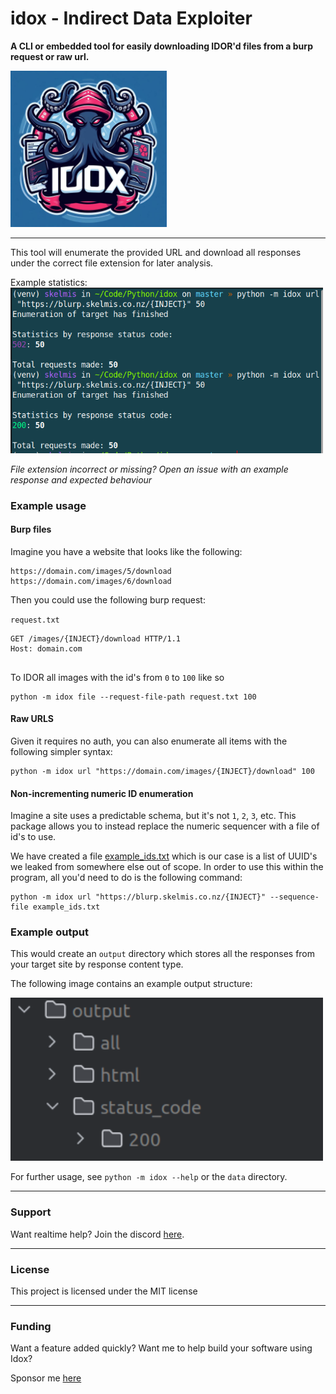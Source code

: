 # idox - Indirect Data Exploiter

**A CLI or embedded tool for easily downloading IDOR'd files from a burp request or raw url.**

<img src="https://github.com/Skelmis/idox/blob/master/images/idox.jpeg" alt="drawing" width="250"/>

---

This tool will enumerate the provided URL and download all responses under the correct file extension for later analysis.

Example statistics:
<img src="https://github.com/Skelmis/idox/blob/master/images/usage.png" alt="drawing" width="500"/>

*File extension incorrect or missing? Open an issue with an example response and expected behaviour*

### Example usage

#### Burp files

Imagine you have a website that looks like the following:

```text
https://domain.com/images/5/download
https://domain.com/images/6/download
```

Then you could use the following burp request:

`request.txt`
```text
GET /images/{INJECT}/download HTTP/1.1
Host: domain.com


```

To IDOR all images with the id's from `0` to `100` like so

```shell
python -m idox file --request-file-path request.txt 100
```

#### Raw URLS

Given it requires no auth, you can also enumerate all items with the following simpler syntax:

```shell
python -m idox url "https://domain.com/images/{INJECT}/download" 100
```

#### Non-incrementing numeric ID enumeration

Imagine a site uses a predictable schema, but it's not `1`, `2`, `3`, etc. This package allows you to instead replace the numeric sequencer with a file of id's to use.

We have created a file [example_ids.txt](example_ids.txt) which is our case is a list of UUID's we leaked from somewhere else out of scope. In order to use this within the program, all you'd need to do is the following command:
```shell
python -m idox url "https://blurp.skelmis.co.nz/{INJECT}" --sequence-file example_ids.txt
```

### Example output

This would create an `output` directory which stores all the responses from your target site by response content type.

The following image contains an example output structure:

<img src="https://github.com/Skelmis/idox/blob/master/images/output.png" alt="drawing" width="500"/>




For further usage, see `python -m idox --help` or the `data` directory.

---

### Support

Want realtime help? Join the discord [here](https://discord.gg/BqPNSH2jPg).

---

### License
This project is licensed under the MIT license

---

### Funding

Want a feature added quickly? Want me to help build your software using Idox?

Sponsor me [here](https://github.com/sponsors/Skelmis)

